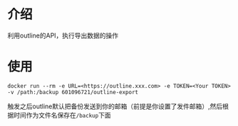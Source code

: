 # 介绍
利用outline的API，执行导出数据的操作
# 使用
```
docker run --rm -e URL=<https://outline.xxx.com> -e TOKEN=<Your TOKEN> -v /path:/backup 601096721/outline-export

```

触发之后outline默认把备份发送到你的邮箱（前提是你设置了发件邮箱）,然后根据时间作为文件名保存在`/backup`下面
